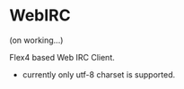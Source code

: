 WebIRC
======

(on working...)

Flex4 based Web IRC Client.

- currently only utf-8 charset is supported.
